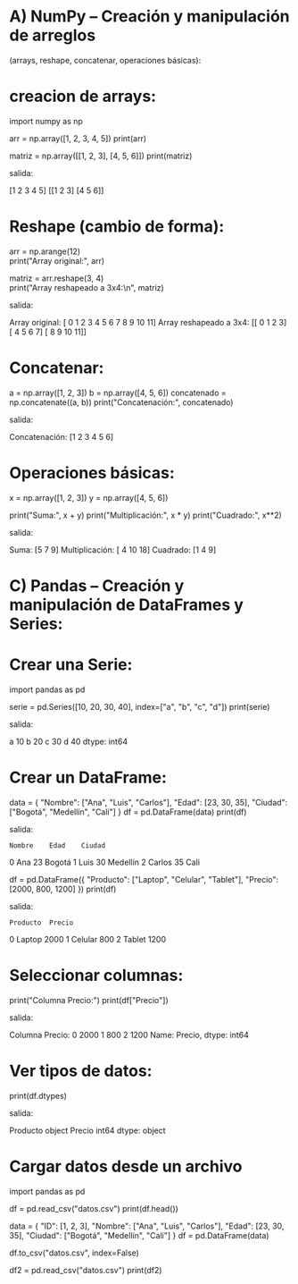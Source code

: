 
 # A) NumPy – Creación y manipulación de arreglos
(arrays, reshape, concatenar, operaciones básicas):

# creacion de arrays:

import numpy as np

arr = np.array([1, 2, 3, 4, 5])
print(arr)

matriz = np.array([[1, 2, 3], [4, 5, 6]])
print(matriz)

salida:

[1 2 3 4 5]
[[1 2 3]
 [4 5 6]]

 # Reshape (cambio de forma):

 arr = np.arange(12)  
print("Array original:", arr)

matriz = arr.reshape(3, 4)  
print("Array reshapeado a 3x4:\n", matriz)

salida:

Array original: [ 0  1  2  3  4  5  6  7  8  9 10 11]
Array reshapeado a 3x4:
 [[ 0  1  2  3]
 [ 4  5  6  7]
 [ 8  9 10 11]]

 # Concatenar:

 a = np.array([1, 2, 3])
b = np.array([4, 5, 6])
concatenado = np.concatenate((a, b))
print("Concatenación:", concatenado)

salida:

Concatenación: [1 2 3 4 5 6]

 # Operaciones básicas:

 x = np.array([1, 2, 3])
y = np.array([4, 5, 6])

print("Suma:", x + y)
print("Multiplicación:", x * y)
print("Cuadrado:", x**2)

salida:

Suma: [5 7 9]
Multiplicación: [ 4 10 18]
Cuadrado: [1 4 9]

# C) Pandas – Creación y manipulación de DataFrames y Series:

# Crear una Serie:

import pandas as pd

serie = pd.Series([10, 20, 30, 40], index=["a", "b", "c", "d"])
print(serie)

salida:

a    10
b    20
c    30
d    40
dtype: int64

#  Crear un DataFrame:

data = {
    "Nombre": ["Ana", "Luis", "Carlos"],
    "Edad": [23, 30, 35],
    "Ciudad": ["Bogotá", "Medellín", "Cali"]
}
df = pd.DataFrame(data)
print(df)

salida:

    Nombre    Edad    Ciudad
0     Ana      23    Bogotá
1    Luis      30    Medellín
2    Carlos    35    Cali

df = pd.DataFrame({
    "Producto": ["Laptop", "Celular", "Tablet"],
    "Precio": [2000, 800, 1200]
})
print(df)

salida:

    Producto  Precio
0   Laptop    2000
1   Celular     800
2   Tablet    1200

# Seleccionar columnas:

print("Columna Precio:")
print(df["Precio"])

salida:

Columna  Precio:
0        2000
1        800
2        1200
Name: Precio, dtype: int64

# Ver tipos de datos:

print(df.dtypes)

salida:

Producto    object
Precio       int64
dtype: object
# Cargar datos desde un archivo
import pandas as pd

df = pd.read_csv("datos.csv")
print(df.head())

data = {
    "ID": [1, 2, 3],
    "Nombre": ["Ana", "Luis", "Carlos"],
    "Edad": [23, 30, 35],
    "Ciudad": ["Bogotá", "Medellín", "Cali"]
}
df = pd.DataFrame(data)

df.to_csv("datos.csv", index=False)

df2 = pd.read_csv("datos.csv")
print(df2)





